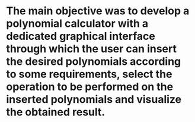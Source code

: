 # The main objective was to develop a polynomial calculator with a dedicated graphical interface through which the user can insert the desired polynomials according to some requirements, select the operation to be performed on the inserted polynomials and visualize the obtained result.
